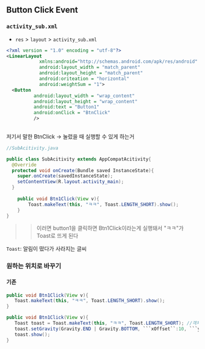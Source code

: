 ## Button Click Event

### ```activity_sub.xml```
- ```res``` > ```layout``` > ```activity_sub.xml```

```xml
<?xml version = "1.0" encoding = "utf-8"?>
<LinearLayout
            xmlns:android="http://schemas.android.com/apk/res/android"
            android:layout_width = "match_parent"
            android:layout_height = "match_parent"
            android:oriteation = "horizontal"
            android:weightSum = "1">
  <Button
          android:layout_width = "wrap_content"
          android:layout_height = "wrap_content"
          android:text = "Button1"
          android:onClick = "BtnClick"
          />
  
```

저기서 말한 BtnClick -> 눌렀을 때 실행할 수 있게 하는거

```java
//SubAcitivity.java

public class SubAcitivity extends AppCompatAcitivity{
  @Override
  protected void onCreate(Bundle saved InstanceState){
    super.onCreate(savedInstanceState);
    setContentView(R.layout.activity_main);
  }
  
    public void Btn1Click(View v){
        Toast.makeText(this, "ㅋㅋ", Toast.LENGTH_SHORT).show();
    }
}

```

>> 이러면 button1을 클릭하면 Btn1Click이라는게 실행돼서 "ㅋㅋ"가 Toast로 뜨게 된다

```Toast```: 알림이 떴다가 사라지는 글씨

### 원하는 위치로 바꾸기
#### 기존

```java
public void Btn1Click(View v){
   Toast.makeText(this, "ㅋㅋ", Toast.LENGTH_SHORT).show();
}
```

```java
public void Btn1Click(View v){
   Toast toast = Toast.makeText(this, "ㅋㅋ", Toast.LENGTH_SHORT); //객체 생성, LENGTH_SHORT: 빠르게 사라짐, LENTH_LONG: 길게 있다가 사라짐
   toast.setGravity(Gravity.END | Gravity.BOTTOM, ```xOffset``:10, ```yOffset```:10); //x랑 y 정함(END, BOTTOM)
   toast.show();
}
```
